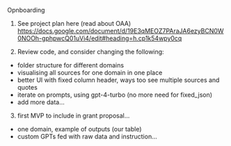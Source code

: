 Opnboarding

1. See project plan here (read about OAA)
   https://docs.google.com/document/d/19E3qMEOZ7PAraJA6ezyBCN0W0NOOh-gphpwcQ01uVi4/edit#heading=h.cp1k54wpy0cq

2. Review code, and consider changing the following:

- folder structure for different domains
- visualising all sources for one domain in one place
- better UI with fixed column header, ways too see multiple sources and quotes
- iterate on prompts, using gpt-4-turbo (no more need for fixed_json)
- add more data...

3. first MVP to include in grant proposal...

- one domain, example of outputs (our table)
- custom GPTs fed with raw data and instruction...
